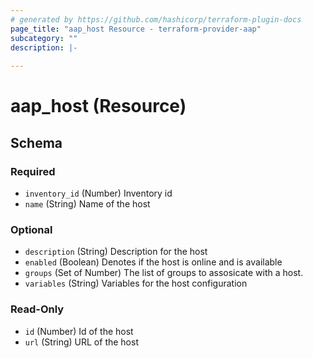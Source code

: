 ```yaml
---
# generated by https://github.com/hashicorp/terraform-plugin-docs
page_title: "aap_host Resource - terraform-provider-aap"
subcategory: ""
description: |-
  
---
```


# aap_host (Resource)





<!-- schema generated by tfplugindocs -->
## Schema

### Required

- `inventory_id` (Number) Inventory id
- `name` (String) Name of the host

### Optional

- `description` (String) Description for the host
- `enabled` (Boolean) Denotes if the host is online and is available
- `groups` (Set of Number) The list of groups to assosicate with a host.
- `variables` (String) Variables for the host configuration

### Read-Only

- `id` (Number) Id of the host
- `url` (String) URL of the host
